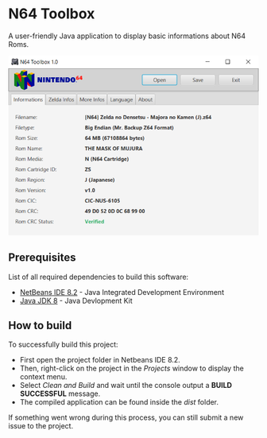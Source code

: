 # N64 Toolbox
A user-friendly Java application to display basic informations about N64 Roms.

![N64 Toolbox App](assets/images/n64-toolbox-app-02.png)

## Prerequisites ##
List of all required dependencies to build this software:
* [NetBeans IDE 8.2](https://netbeans.org/downloads/8.2/) - Java Integrated Development Environment
* [Java JDK 8](https://www.oracle.com/technetwork/java/javase/downloads/jdk8-downloads-2133151.html) - Java Devlopment Kit

## How to build ##
To successfully build this project:
* First open the project folder in Netbeans IDE 8.2.
* Then, right-click on the project in the *Projects* window to display the context menu.
* Select *Clean and Build* and wait until the console output a **BUILD SUCCESSFUL** message.
* The compiled application can be found inside the *dist* folder.

If something went wrong during this process, you can still submit a new issue to the project.
